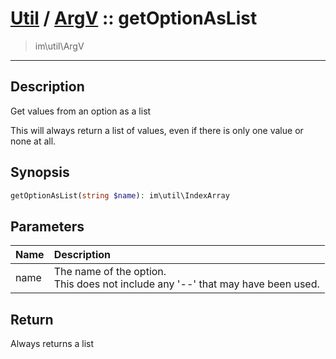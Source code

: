 # [Util](Util.md) / [ArgV](Util-ArgV.md) :: getOptionAsList
 > im\util\ArgV
____

## Description
Get values from an option as a list

This will always return a list of values, even if there is
only one value or none at all.

## Synopsis
```php
getOptionAsList(string $name): im\util\IndexArray
```

## Parameters
| Name | Description |
| :--- | :---------- |
| name | The name of the option.<br />This does not include any '--' that may have been used. |

## Return
Always returns a list
